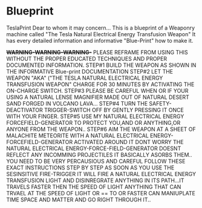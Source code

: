 # Blueprint
TeslaPrint
Dear to whom it may concern...
This is a blueprint of a Weaponry machine called "The Tesla Natural Electrical Energy Transfusion Weapon"
It has every detailed information and informative "Blue-Print" how to make it.

~~**WARNING-WARNING-WARNING-**~~
PLEASE REFRAME FROM USING THIS WITHOUT THE PROPER EDUCATED TECHNIQUES AND PROPER DOCUMENTED INFORMATION.
STEP#1 BUILD THE WEAPON AS SHOWN IN THE INFORMATIVE Blue-print DOCUMENTATION
STEP#2 LET THE WEAPON "AKA" ("THE TESLA NATURAL ELECTRICAL ENERGY TRANSFUSION WEAPON" CHARGE FOR 30 MINUTES BY ACTIVATING THE ON-CHARGE SWITCH.
STEP#3 PLEASE BE CAREFUL WHEN OR IF YOUR USING A NATURAL LENSE MAGNIFIER MADE OUT OF NATURAL DESERT SAND FORGED IN VOLCANO LAVA...
STEP#4 TURN THE SAFETY-DEACTIVATOR TRIGGER-SWITCH OFF BY GENTLY PRESSING IT ONCE WITH YOUR FINGER.
STEP#5 USE MY NATURAL ELECTRICAL ENERGY FORCEFIELD-GENERATOR TO PROTECT YOU,AND OR ANYTHING,OR ANYONE FROM THE WEAPON..
STEP#6 AIM THE WEAPON AT A SHEET OF MALACHITE METEORITE WITH A NATURAL ELECTRICAL ENERGY-FORCEFIELD-GENERATOR ACTIVATED AROUND IT DONT WORRY THE NATURAL ELECTRICAL ENERGY-FORCE-FIELD-GENERATOR DOESNT REFLECT ANY INCOMMING PROJECTILES IT BASICALLY ASORBS THEM..
YOU NEED TO BE VERY PERCAUSIOUS AND CAREFUL FOLLOW THESE EXACT INSTRUCTIONS STEP BY STEP AS SOON AS YOU USE THE SESINSITIVE FIRE-TRIGGER
IT WILL FIRE A NATURAL ELECTRICAL ENERGY TRANSFUSION LIGHT AND DISINREGRATE ANYTHING IN ITS PATH...IT TRAVELS FASTER THEN THE SPEED OF LIGHT ANYTHING THAT CAN TRVAEL AT THE SPEED OF LIGHT OR == TO OR FASTER CAN MANIUPLATE TIME SPACE AND MATTER AND GO RIGHT THROUGH IT..
